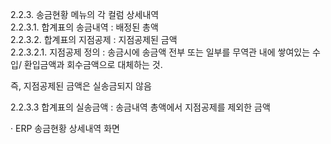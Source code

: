 2.2.3. 송금현황 메뉴의 각 컬럼 상세내역  
2.2.3.1. 합계표의 송금내역 : 배정된 총액  
2.2.3.2. 합계표의 지점공제 : 지점공제된 금액  
2.2.3.2.1. 지점공제 정의 : 송금시에 송금액 전부 또는 일부를 무역관 내에 쌓여있는 수입/ 환입금액과 회수금액으로 대체하는 것.

  

즉, 지점공제된 금액은 실송금되지 않음

  

2.2.3.3 합계표의 실송금액 : 송금내역 총액에서 지점공제를 제외한 금액

· ERP 송금현황 상세내역 화면